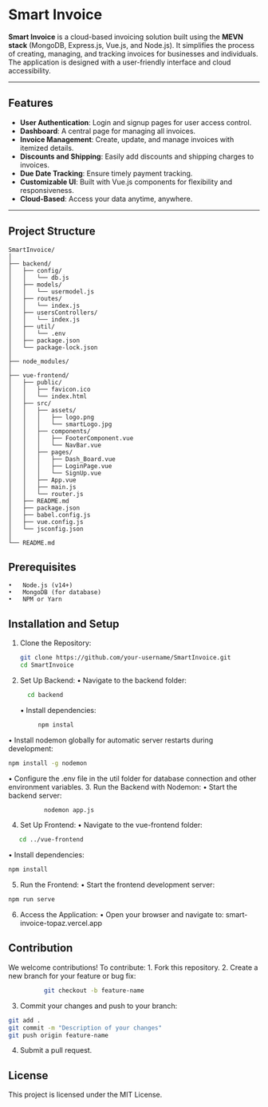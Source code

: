 # Smart Invoice

**Smart Invoice** is a cloud-based invoicing solution built using the **MEVN stack** (MongoDB, Express.js, Vue.js, and Node.js). It simplifies the process of creating, managing, and tracking invoices for businesses and individuals. The application is designed with a user-friendly interface and cloud accessibility.

---

## Features
- **User Authentication**: Login and signup pages for user access control.
- **Dashboard**: A central page for managing all invoices.
- **Invoice Management**: Create, update, and manage invoices with itemized details.
- **Discounts and Shipping**: Easily add discounts and shipping charges to invoices.
- **Due Date Tracking**: Ensure timely payment tracking.
- **Customizable UI**: Built with Vue.js components for flexibility and responsiveness.
- **Cloud-Based**: Access your data anytime, anywhere.

---

## Project Structure

```plaintext
SmartInvoice/
│
├── backend/
│   ├── config/
│   │   └── db.js
│   ├── models/
│   │   └── usermodel.js
│   ├── routes/
│   │   └── index.js
│   ├── usersControllers/
│   │   └── index.js
│   ├── util/
│   │   └── .env
│   ├── package.json
│   └── package-lock.json
│
├── node_modules/
│
├── vue-frontend/
│   ├── public/
│   │   ├── favicon.ico
│   │   └── index.html
│   ├── src/
│   │   ├── assets/
│   │   │   ├── logo.png
│   │   │   └── smartLogo.jpg
│   │   ├── components/
│   │   │   ├── FooterComponent.vue
│   │   │   └── NavBar.vue
│   │   ├── pages/
│   │   │   ├── Dash_Board.vue
│   │   │   ├── LoginPage.vue
│   │   │   └── SignUp.vue
│   │   ├── App.vue
│   │   ├── main.js
│   │   └── router.js
│   ├── README.md
│   ├── package.json
│   ├── babel.config.js
│   ├── vue.config.js
│   └── jsconfig.json
│
└── README.md
```
## Prerequisites
	•	Node.js (v14+)
	•	MongoDB (for database)
	•	NPM or Yarn
## Installation and Setup
 1.	Clone the Repository:
    ```bash
    git clone https://github.com/your-username/SmartInvoice.git
    cd SmartInvoice
2.	Set Up Backend:
	•	Navigate to the backend folder:
       ```bash
         cd backend
       ```
    •	Install dependencies:
  	 ```bash
          npm instal
    
   •	Install nodemon globally for automatic server restarts during development:
```bash
npm install -g nodemon
```        
•	Configure the .env file in the util folder for database connection and other environment variables.
3.	Run the Backend with Nodemon:
    •	Start the backend server:
```bash
          nodemon app.js
```
4.	Set Up Frontend:
    •	Navigate to the vue-frontend folder:
```bash
   cd ../vue-frontend
```
   •	Install dependencies:
```bash
npm install
```
5.	Run the Frontend:
    •	Start the frontend development server:
```bash
npm run serve
 ```
6.	Access the Application:
    •	Open your browser and navigate to:
  	  smart-invoice-topaz.vercel.app
## Contribution

We welcome contributions! To contribute:
	1.	Fork this repository.
	2.	Create a new branch for your feature or bug fix:
```bash
          git checkout -b feature-name
```
 3. Commit your changes and push to your branch:
```bash
git add .
git commit -m "Description of your changes"
git push origin feature-name
```
   4.	Submit a pull request.
## License
   This project is licensed under the MIT License.
  	
    
